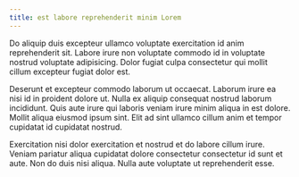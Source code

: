 ```yaml
---
title: est labore reprehenderit minim Lorem
---
```


Do aliquip duis excepteur ullamco voluptate exercitation id anim reprehenderit sit. Labore irure non voluptate commodo id in voluptate nostrud voluptate adipisicing. Dolor fugiat culpa consectetur qui mollit cillum excepteur fugiat dolor est.

Deserunt et excepteur commodo laborum ut occaecat. Laborum irure ea nisi id in proident dolore ut. Nulla ex aliquip consequat nostrud laborum incididunt. Quis aute irure qui laboris veniam irure minim aliqua in est dolore. Mollit aliqua eiusmod ipsum sint. Elit ad sint ullamco cillum anim et tempor cupidatat id cupidatat nostrud.

Exercitation nisi dolor exercitation et nostrud et do labore cillum irure. Veniam pariatur aliqua cupidatat dolore consectetur consectetur id sunt et aute. Non do duis nisi aliqua. Nulla aute voluptate ut reprehenderit esse.